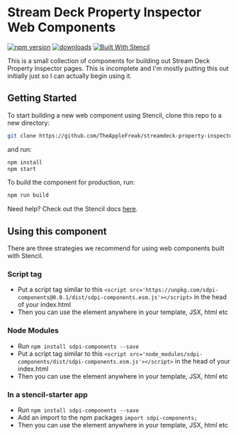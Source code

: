 # Stream Deck Property Inspector Web Components

[![npm version](https://badge.fury.io/js/streamdeck-property-inspector-components.svg)](https://www.npmjs.com/package/streamdeck-property-inspector-components) [![downloads](https://img.shields.io/npm/dw/streamdeck-property-inspector-components)]((https://www.npmjs.com/package/streamdeck-property-inspector-components)) [![Built With Stencil](https://img.shields.io/badge/-Built%20With%20Stencil-16161d.svg?logo=data%3Aimage%2Fsvg%2Bxml%3Bbase64%2CPD94bWwgdmVyc2lvbj0iMS4wIiBlbmNvZGluZz0idXRmLTgiPz4KPCEtLSBHZW5lcmF0b3I6IEFkb2JlIElsbHVzdHJhdG9yIDE5LjIuMSwgU1ZHIEV4cG9ydCBQbHVnLUluIC4gU1ZHIFZlcnNpb246IDYuMDAgQnVpbGQgMCkgIC0tPgo8c3ZnIHZlcnNpb249IjEuMSIgaWQ9IkxheWVyXzEiIHhtbG5zPSJodHRwOi8vd3d3LnczLm9yZy8yMDAwL3N2ZyIgeG1sbnM6eGxpbms9Imh0dHA6Ly93d3cudzMub3JnLzE5OTkveGxpbmsiIHg9IjBweCIgeT0iMHB4IgoJIHZpZXdCb3g9IjAgMCA1MTIgNTEyIiBzdHlsZT0iZW5hYmxlLWJhY2tncm91bmQ6bmV3IDAgMCA1MTIgNTEyOyIgeG1sOnNwYWNlPSJwcmVzZXJ2ZSI%2BCjxzdHlsZSB0eXBlPSJ0ZXh0L2NzcyI%2BCgkuc3Qwe2ZpbGw6I0ZGRkZGRjt9Cjwvc3R5bGU%2BCjxwYXRoIGNsYXNzPSJzdDAiIGQ9Ik00MjQuNywzNzMuOWMwLDM3LjYtNTUuMSw2OC42LTkyLjcsNjguNkgxODAuNGMtMzcuOSwwLTkyLjctMzAuNy05Mi43LTY4LjZ2LTMuNmgzMzYuOVYzNzMuOXoiLz4KPHBhdGggY2xhc3M9InN0MCIgZD0iTTQyNC43LDI5Mi4xSDE4MC40Yy0zNy42LDAtOTIuNy0zMS05Mi43LTY4LjZ2LTMuNkgzMzJjMzcuNiwwLDkyLjcsMzEsOTIuNyw2OC42VjI5Mi4xeiIvPgo8cGF0aCBjbGFzcz0ic3QwIiBkPSJNNDI0LjcsMTQxLjdIODcuN3YtMy42YzAtMzcuNiw1NC44LTY4LjYsOTIuNy02OC42SDMzMmMzNy45LDAsOTIuNywzMC43LDkyLjcsNjguNlYxNDEuN3oiLz4KPC9zdmc%2BCg%3D%3D&colorA=16161d&style=flat-square)](https://stenciljs.com)

This is a small collection of components for building out Stream Deck Property Inspector pages. This is incomplete and I'm mostly putting this out initially just so I can actually begin using it.

## Getting Started

To start building a new web component using Stencil, clone this repo to a new directory:

```bash
git clone https://github.com/TheAppleFreak/streamdeck-property-inspector-components.git
```

and run:

```bash
npm install
npm start
```

To build the component for production, run:

```bash
npm run build
```

Need help? Check out the Stencil docs [here](https://stenciljs.com/docs/my-first-component).


## Using this component

There are three strategies we recommend for using web components built with Stencil.

### Script tag

- Put a script tag similar to this `<script src='https://unpkg.com/sdpi-components@0.0.1/dist/sdpi-components.esm.js'></script>` in the head of your index.html
- Then you can use the element anywhere in your template, JSX, html etc

### Node Modules
- Run `npm install sdpi-components --save`
- Put a script tag similar to this `<script src='node_modules/sdpi-components/dist/sdpi-components.esm.js'></script>` in the head of your index.html
- Then you can use the element anywhere in your template, JSX, html etc

### In a stencil-starter app
- Run `npm install sdpi-components --save`
- Add an import to the npm packages `import sdpi-components;`
- Then you can use the element anywhere in your template, JSX, html etc
